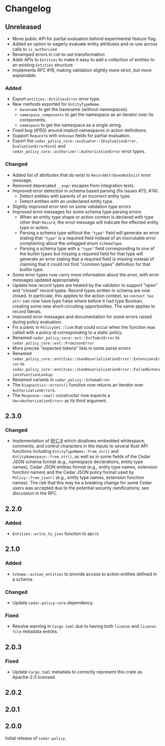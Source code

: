 # Changelog

## Unreleased

- Move public API for partial evaluation behind experimental feature flag.
- Added an option to eagerly evaluate entity attributes and re-use across calls to `is_authorized`
- Revamped errors in cst-to-ast transformation
- Adds APIs to `Entities` to make it easy to add a collection of entities to an existing `Entities` structure
- Implements RFC #19, making validation slightly more strict, but more explainable.

### Added

- Export `entities::EntitiesError` error type.
- New methods exported for `EntityTypeName`.
  - `basename` to get the basename (without namespaces).
  - `namespace_components` to get the namespace as an iterator over its components.
  - `namespace` to get the namespace as a single string.
- Fixed bug (#150) around implicit namespaces in action definitions.
- Support `Request`s with `Unknown` fields for partial evaluation.
- Export the `cedar_policy_core::evaluator::{EvaluationError, EvaluationErrorKind}` and
  `cedar_policy_core::authorizer::AuthorizationError` error types.

### Changed

- Added list of attributes that do exist to `RecordAttrDoesNotExist` error message.
- Removed deprecated `__expr` escapes from integration tests.
- Improved error detection in schema based parsing (fix issues #73, #74).
  - Detect entities with parents of an incorrect entity type.
  - Detect entities with an undeclared entity type.
- Slightly improved error text on some validation type errors
- Improved error messages for some schema type parsing errors
  - When an entity type shape or action context is declared with type other
    than `Record`, the error message will indicate the effected entity type or
    action.
  - Parsing a schema type without the `"type"` field will generate an error
    stating that `"type"` is a required field instead of an inscrutable error
    complaining about the untagged enum `SchemaType`.
  - Parsing a schema type with a `"type"` field corresponding to one of the
    builtin types but missing a required field for that type will generate an
    error stating that a required field is missing instead of claiming that it
    could not find "common types" definition for that builtin type.
- Some error types now carry more information about the error, with error
  messages updated appropriately
- Update how record types are treated by the validator to support "open" and
  "closed" record types.  Record types written in schema are now closed. In
  particular, this applies to the action context, so `context has attr` can now
  have type False where before it had type Boolean, creating some new
  short-circuiting opportunities.  The same applies to record literals.
- Improved error messages and documentation for some errors raised during
  policy evaluation.
- Fix a panic in `PolicySet::link` that could occur when the function was called
  with a policy id corresponding to a static policy.
- Renamed `cedar_policy_core::est::EstToAstError` to `cedar_policy_core::est::FromJsonError`
- More precise "expected tokens" lists in some parse errors
- Renamed `cedar_policy_core::entities::JsonDeserializationError::ExtensionsError` to `cedar_policy_core::entities::JsonDeserializationError::FailedExtensionsFunctionLookup`.
- Renamed variants in `cedar_policy::SchemaError`
- The `Diagnostics::errors()` function now returns an iterator over `AuthorizationError`s.
- The `Response::new()` constructor now expects a `Vec<AuthorizationError>` as its third argument.

## 2.3.0

### Changed

- Implementation of
[RFC 9](https://github.com/cedar-policy/rfcs/blob/main/text/0009-disallow-whitespace-in-entityuid.md)
which disallows embedded whitespace, comments, and control characters in the
inputs to several Rust API functions including `EntityTypeName::from_str()` and
`EntityNamespace::from_str()`, as well as in some fields of the Cedar JSON
schema format (e.g., namespace declarations, entity type names), Cedar JSON
entities format (e.g., entity type names, extension function names) and the
Cedar JSON policy format used by `Policy::from_json()` (e.g., entity type names,
extension function names). The risk that this may be a breaking change for some
Cedar users was accepted due to the potential security ramifications; see
discussion in the RFC.

## 2.2.0

### Added

- `Entities::write_to_json` function to api.rs

## 2.1.0

### Added

- `Schema::action_entities` to provide access to action entities defined in a schema.

### Changed

- Update `cedar-policy-core` dependency.

### Fixed

- Resolve warning in `Cargo.toml` due to having both `license` and `license-file` metadata entries.

## 2.0.3

### Fixed

- Update `Cargo.toml` metadata to correctly represent this crate as Apache-2.0 licensed.

## 2.0.2

## 2.0.1

## 2.0.0

Initial release of `cedar-policy`.
